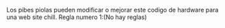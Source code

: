 Los pibes piolas pueden modificar o mejorar este codigo de hardware para una web site chill. 
Regla numero 1:(No hay reglas)
